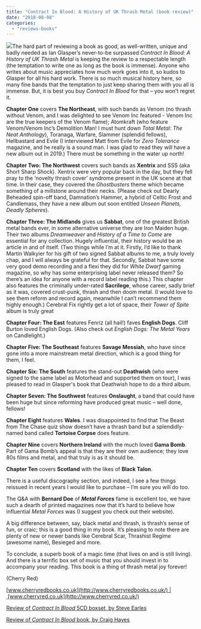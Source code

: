 ```yaml
---
title: "Contract In Blood: A History of UK Thrash Metal (book review)"
date: "2018-08-08"
categories: 
  - "reviews-books"
---
```


![](https://www.hellbound.ca/wp-content/uploads/2018/07/CONTRACT-IN-BLOOD-Book-1.jpg)The hard part of reviewing a book as good, as well-written, unique and badly needed as Ian Glasper’s never-to-be surpassed _Contract In Blood: A History of UK Thrash Metal_ is keeping the review to a respectable length (the temptation to write one as long as the book is immense). Anyone who writes about music appreciates how much work goes into it, so kudos to Glasper for all his hard work. There is so much musical history here, so many fine bands that the temptation to just keep sharing them with you all is immense. But, it is best you buy _Contract In Blood_ for that – you won’t regret it.

**Chapter One** covers **The Northeast**, with such bands as Venom (no thrash without Venom, and I was delighted to see Venom Inc featured - Venom Inc are the true keepers of the Venom flame); Atomkraft (who feature Venom/Venom Inc’s Demolition Man! I must hunt down _Total Metal: The Neat Anthology_), Toranaga, Warfare, Slammer (splendid fellows), Hellbastard and Evile (I interviewed Matt from Evile for _Zero Tolerance_ magazine, and he really is a sound man. I was glad to read they will have a new album out in 2019.) There must be something in the water up north!

**Chapter Two: The Northwest** covers such bands as **Xentrix** and SSS (aka Short Sharp Shock). Xentrix were very popular back in the day, but they fell pray to the ‘novelty thrash cover’ syndrome present in the UK scene at that time. In their case, they covered the _Ghostbusters_ theme which became something of a millstone around their necks. (Please check out Dearly Beheaded spin-off band, Damnation’s Hammer, a hybrid of Celtic Frost and Candlemass, they have a new album out soon entitled _Unseen Planets, Deadly Spheres_).

**Chapter Three: The Midlands** gives us **Sabbat**, one of the greatest British metal bands ever, in some alternative universe they are Iron Maiden huge. Their two albums _Dreamweaver_ and _History of a Time to Come_ are essential for any collection. Hugely influential, their history would be an article in and of itself. (Two things while I’m at it. Firstly, I’d like to thank Martin Walkyier for his gift of two signed Sabbat albums to me, a truly lovely chap, and I will always be grateful for that. Secondly, Sabbat have some very good demo recording and a flexi they did for _White Dwarf_ gaming magazine, so why has some enterprising label never released them? So there’s an idea for anyone with a record label reading this.) This chapter also features the criminally under-rated **Sacrilege**, whose career, sadly brief as it was, covered crust-punk, thrash and then doom metal. (I would love to see them reform and record again, meanwhile I can’t recommend them highly enough.) Cerebral Fix rightly get a lot of space, their _Tower of Spite_ album is truly great

**Chapter Four: The East** features Fenriz (all hail!) faves **English Dogs**. Cliff Burton loved English Dogs. (Also check out _English Dogs: The Metal Years_ on Candlelight.)

**Chapter Five: The Southeast** features **Savage Messiah**, who have since gone into a more mainstream metal direction, which is a good thing for them, I feel.

**Chapter Six: The South** features the stand-out **Deathwish** (who were signed to the same label as Motorhead and supported them on tour), I was pleased to read in Glasper's book that Deathwish hope to do a third album.

**Chapter Seven: The Southwest** features **Onslaught**, a band that could have been huge but since reforming have produced great music – well done, fellows!

**Chapter Eight** features **Wales**. I was disappointed to find that The Beast from The Chase quiz show doesn’t have a thrash band but a splendidly-named band called **Tortoise Corpse** does feature.

**Chapter Nine** covers **Northern Ireland** with the much loved **Gama Bomb**. Part of Gama Bomb’s appeal is that they are their own audience; they love 80s films and metal, and that truly is as it should be.

**Chapter Ten** covers **Scotland** with the likes of **Black Talon**.

There is a useful discography section, and indeed, I see a few things reissued in recent years I would like to purchase – I’m sure you will do too.

The Q&A with **Bernard Doe** of _**Metal Forces**_ fame is excellent too, we have such a dearth of printed magazines now that it’s hard to believe how influential _Metal Forces_ was (I suggest you check out their website).

A big difference between, say, black metal and thrash, is thrash’s sense of fun, or craic; this is a good thing in my book. It’s pleasing to note there are plenty of new or newer bands like Cerebral Scar, Thrashist Regime (awesome name), Besieged and more.

To conclude, a superb book of a magic time (that lives on and is still living). And there is a terrific box set of music that you should invest in to accompany your reading. This book is a thing of thrash metal joy forever!

(Cherry Red)

[www.cherryredbooks.co.uk](http://www.cherryredbooks.co.uk/) | [www.cherryred.co.uk](http://www.cherryred.co.uk/)

[Review of _Contract In Blood_ 5CD boxset, by Steve Earles](https://www.hellbound.ca/2018/08/various-artists-contract-in-blood-a-history-of-uk-thrash-metal-boxset)

[Review of _Contract In Blood_ book, by Craig Hayes](https://www.hellbound.ca/2018/07/book-review-contract-in-blood-by-ian-glasper/)
